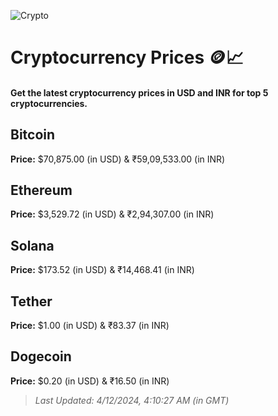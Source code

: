 
![Crypto](https://www.techguide.com.au/wp-content/uploads/2020/11/crypto3.jpeg)

# Cryptocurrency Prices 🪙📈

#### Get the latest cryptocurrency prices in USD and INR for top 5 cryptocurrencies.

## Bitcoin

**Price:** $70,875.00 (in USD) & ₹59,09,533.00 (in INR)

## Ethereum

**Price:** $3,529.72 (in USD) & ₹2,94,307.00 (in INR)

## Solana

**Price:** $173.52 (in USD) & ₹14,468.41 (in INR)

## Tether

**Price:** $1.00 (in USD) & ₹83.37 (in INR)

## Dogecoin

**Price:** $0.20 (in USD) & ₹16.50 (in INR)

> _Last Updated: 4/12/2024, 4:10:27 AM (in GMT)_
